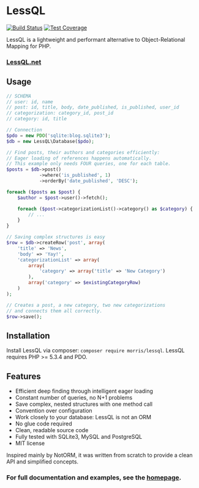 # LessQL

[![Build Status](https://travis-ci.org/morris/lessql.svg?branch=master)](https://travis-ci.org/morris/lessql)
[![Test Coverage](https://codeclimate.com/github/morris/lessql/badges/coverage.svg)](https://codeclimate.com/github/morris/lessql/coverage)

LessQL is a lightweight and performant alternative to Object-Relational Mapping for PHP.

### [LessQL.net](http://lessql.net)


## Usage

```php
// SCHEMA
// user: id, name
// post: id, title, body, date_published, is_published, user_id
// categorization: category_id, post_id
// category: id, title

// Connection
$pdo = new PDO('sqlite:blog.sqlite3');
$db = new LessQL\Database($pdo);

// Find posts, their authors and categories efficiently:
// Eager loading of references happens automatically.
// This example only needs FOUR queries, one for each table.
$posts = $db->post()
	        ->where('is_published', 1)
	        ->orderBy('date_published', 'DESC');

foreach ($posts as $post) {
	$author = $post->user()->fetch();

	foreach ($post->categorizationList()->category() as $category) {
		// ...
	}
}

// Saving complex structures is easy
$row = $db->createRow('post', array(
	'title' => 'News',
	'body' => 'Yay!',
	'categorizationList' => array(
		array(
			'category' => array('title' => 'New Category')
		),
		array('category' => $existingCategoryRow)
	)
);

// Creates a post, a new category, two new categorizations
// and connects them all correctly.
$row->save();
```

## Installation

Install LessQL via composer: `composer require morris/lessql`.
LessQL requires PHP >= 5.3.4 and PDO.


## Features

- Efficient deep finding through intelligent eager loading
- Constant number of queries, no N+1 problems
- Save complex, nested structures with one method call
- Convention over configuration
- Work closely to your database: LessQL is not an ORM
- No glue code required
- Clean, readable source code
- Fully tested with SQLite3, MySQL and PostgreSQL
- MIT license

Inspired mainly by NotORM, it was written from scratch to provide a clean API and simplified concepts.

### For full documentation and examples, see the [homepage](http://lessql.net).
